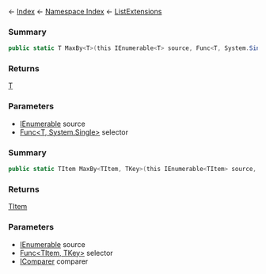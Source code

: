 ← [Index](Api-Index) ← [Namespace Index](Namespace-Index) ← [ListExtensions](System.Collections.Generic.ListExtensions)

### Summary

```csharp
public static T MaxBy<T>(this IEnumerable<T> source, Func<T, System.Single> selector)
```

### Returns

[T]()

### Parameters

* [IEnumerable<T>](https://docs.microsoft.com/en-us/dotnet/api/System.Collections.Generic.IEnumerable-1?view=netframework-4.6) source
* [Func<T, System.Single>](https://docs.microsoft.com/en-us/dotnet/api/System.Func-2?view=netframework-4.6) selector
### Summary

```csharp
public static TItem MaxBy<TItem, TKey>(this IEnumerable<TItem> source, Func<TItem, TKey> selector, IComparer<TKey> comparer)
```

### Returns

[TItem]()

### Parameters

* [IEnumerable<TItem>](https://docs.microsoft.com/en-us/dotnet/api/System.Collections.Generic.IEnumerable-1?view=netframework-4.6) source
* [Func<TItem, TKey>](https://docs.microsoft.com/en-us/dotnet/api/System.Func-2?view=netframework-4.6) selector
* [IComparer<TKey>](https://docs.microsoft.com/en-us/dotnet/api/System.Collections.Generic.IComparer-1?view=netframework-4.6) comparer
